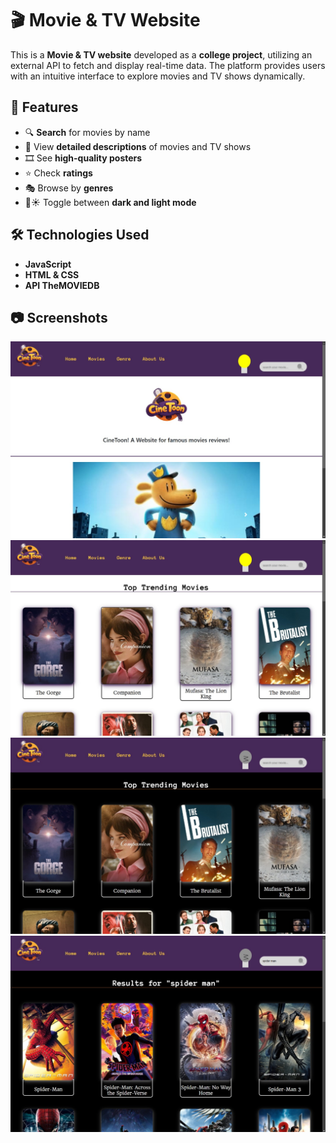 # 🎬 Movie & TV Website  

This is a **Movie & TV website** developed as a **college project**, utilizing an external API to fetch and display real-time data. The platform provides users with an intuitive interface to explore movies and TV shows dynamically.  

## 🚀 Features  
- 🔍 **Search** for movies by name  
- 📄 View **detailed descriptions** of movies and TV shows  
- 🎞️ See **high-quality posters**  
- ⭐ Check **ratings**  
- 🎭 Browse by **genres**  
- 🌙☀️ Toggle between **dark and light mode**  

## 🛠️ Technologies Used  
- **JavaScript**  
- **HTML & CSS**  
- **API TheMOVIEDB**  


## 📷 Screenshots  

<img src="./images/home.jpg" alt="Home" width="700">  

<img src="./images/movies-light.jpg" alt="Movies Page Light" width="700">  

<img src="./images/movies-dark.jpg" alt="Movies Page Dark" width="700">  

<img src="./images/search.jpg" alt="Search Bar Working" width="700">  
